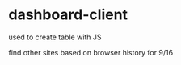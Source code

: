 # dashboard-client

used to create table with JS

find other sites based on browser history for 9/16